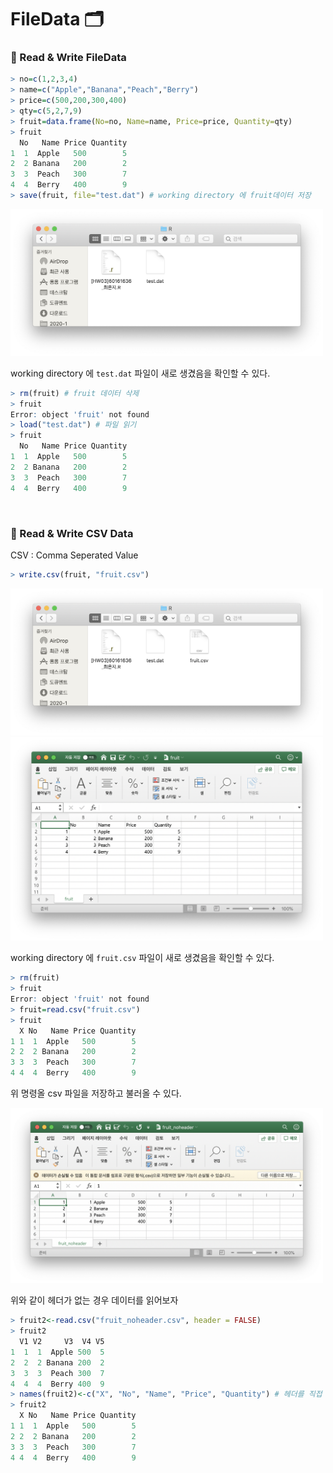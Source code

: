 # FileData 🗂

### 📌 Read & Write FileData

```r
> no=c(1,2,3,4)
> name=c("Apple","Banana","Peach","Berry")
> price=c(500,200,300,400)
> qty=c(5,2,7,9)
> fruit=data.frame(No=no, Name=name, Price=price, Quantity=qty)
> fruit
  No   Name Price Quantity
1  1  Apple   500        5
2  2 Banana   200        2
3  3  Peach   300        7
4  4  Berry   400        9
> save(fruit, file="test.dat") # working directory 에 fruit데이터 저장
```

<img src="./screenshots/02_basic1.png" width="500">

working directory 에 ```test.dat``` 파일이 새로 생겼음을 확인할 수 있다.

```r
> rm(fruit) # fruit 데이터 삭제 
> fruit
Error: object 'fruit' not found
> load("test.dat") # 파일 읽기
> fruit
  No   Name Price Quantity
1  1  Apple   500        5
2  2 Banana   200        2
3  3  Peach   300        7
4  4  Berry   400        9
```

<br/>

### 📌 Read & Write CSV Data

CSV : Comma Seperated Value

```r
> write.csv(fruit, "fruit.csv")
```

<img src="./screenshots/02_basic2.png" width="500">

<img src="./screenshots/02_basic3.png" width="500">

working directory 에 ```fruit.csv``` 파일이 새로 생겼음을 확인할 수 있다.

```r
> rm(fruit)
> fruit
Error: object 'fruit' not found
> fruit=read.csv("fruit.csv")
> fruit
  X No   Name Price Quantity
1 1  1  Apple   500        5
2 2  2 Banana   200        2
3 3  3  Peach   300        7
4 4  4  Berry   400        9
```

위 명령올 csv 파일을 저장하고 불러올 수 있다.

<img src="./screenshots/03_basic.png" width="500">

위와 같이 헤더가 없는 경우 데이터를  읽어보자 


```r
> fruit2<-read.csv("fruit_noheader.csv", header = FALSE)
> fruit2
  V1 V2     V3  V4 V5
1  1  1  Apple 500  5
2  2  2 Banana 200  2
3  3  3  Peach 300  7
4  4  4  Berry 400  9
> names(fruit2)<-c("X", "No", "Name", "Price", "Quantity") # 헤더를 직접 넣는다.
> fruit2
  X No   Name Price Quantity
1 1  1  Apple   500        5
2 2  2 Banana   200        2
3 3  3  Peach   300        7
4 4  4  Berry   400        9
```

 
